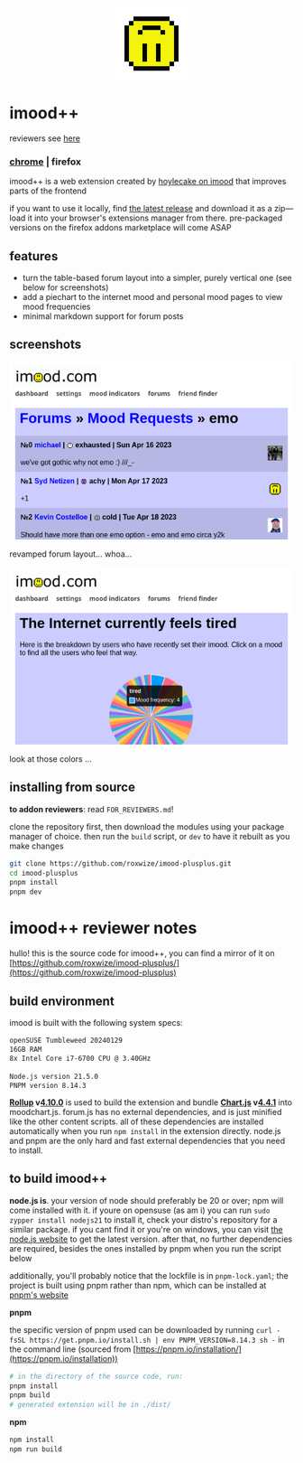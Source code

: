 <div style="text-align:center;"><img src="src/icons/icon128.png"></div>

# imood++

reviewers see [here](#imood-reviewer-notes)

### [chrome](https://chromewebstore.google.com/detail/imood++/oooolmgjjlfahaenjbdplplfljkabkmk) | firefox

imood++ is a web extension created by [hoylecake on imood](https://www.imood.com/users/hoylecake) that improves parts of the frontend

if you want to use it locally, find [the latest release](https://github.com/roxwize/imood-plusplus/releases) and download it as a zip&mdash; load it into your browser's extensions manager from there. pre-packaged versions on the firefox addons marketplace will come ASAP

## features

- turn the table-based forum layout into a simpler, purely vertical one (see below for screenshots)
- add a piechart to the internet mood and personal mood pages to view mood frequencies
- minimal markdown support for forum posts

## screenshots

![new forum layout](screenshots/forum.png)

revamped forum layout... whoa...

![cool pie chart](screenshots/moodchart.png)

look at those colors ...

## installing from source

**to addon reviewers**: read `FOR_REVIEWERS.md`!

clone the repository first, then download the modules using your package manager of choice. then run the `build` script, or `dev` to have it rebuilt as you make changes

```bash
git clone https://github.com/roxwize/imood-plusplus.git
cd imood-plusplus
pnpm install
pnpm dev
```

# imood++ reviewer notes

hullo! this is the source code for imood++, you can find a mirror of it on [https://github.com/roxwize/imood-plusplus/](https://github.com/roxwize/imood-plusplus)

## build environment

imood is built with the following system specs:

```
openSUSE Tumbleweed 20240129
16GB RAM
8x Intel Core i7-6700 CPU @ 3.40GHz

Node.js version 21.5.0
PNPM version 8.14.3
```

**[Rollup](https://rollupjs.org) v[4.10.0](https://github.com/rollup/rollup/tree/v4.10.0)** is used to build the extension and bundle **[Chart.js](https://www.chartjs.org) v[4.4.1](https://github.com/chartjs/Chart.js/tree/v4.4.1)** into moodchart.js. forum.js has no external dependencies, and is just minified like the other content scripts. all of these dependencies are installed automatically when you run `npm install` in the extension directly. node.js and pnpm are the only hard and fast external dependencies that you need to install.

## to build imood++

**node.js is**. your version of node should preferably be 20 or over; npm will come installed with it. if youre on opensuse (as am i) you can run `sudo zypper install nodejs21` to install it, check your distro's repository for a similar package. if you cant find it or you're on windows, you can visit [the node.js website](https://nodejs.org/en) to get the latest version. after that, no further dependencies are required, besides the ones installed by pnpm when you run the script below

additionally, you'll probably notice that the lockfile is in `pnpm-lock.yaml`; the project is built using pnpm rather than npm, which can be installed at [pnpm's website](https://pnpm.io)

**pnpm**

the specific version of pnpm used can be downloaded by running `curl -fsSL https://get.pnpm.io/install.sh | env PNPM_VERSION=8.14.3 sh -` in the command line (sourced from [https://pnpm.io/installation/](https://pnpm.io/installation))

```bash
# in the directory of the source code, run:
pnpm install
pnpm build
# generated extension will be in ./dist/
```

**npm**

```bash
npm install
npm run build
```

